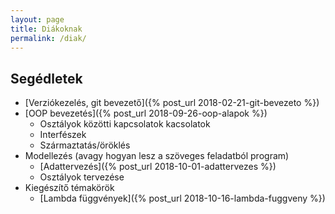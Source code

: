 ```yaml
---
layout: page
title: Diákoknak
permalink: /diak/
---
```


## Segédletek

* [Verziókezelés, git bevezető]({% post_url 2018-02-21-git-bevezeto %})
* [OOP bevezetés]({% post_url 2018-09-26-oop-alapok %})
  * Osztályok közötti kapcsolatok kacsolatok
  * Interfészek
  * Származtatás/öröklés
* Modellezés (avagy hogyan lesz a szöveges feladatból program)
  * [Adattervezés]({% post_url 2018-10-01-adattervezes %})
  * Osztályok tervezése
* Kiegészítő témakörök
  * [Lambda függvények]({% post_url 2018-10-16-lambda-fuggveny %})
